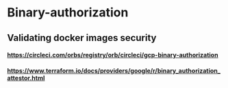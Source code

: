 # Binary-authorization


## Validating docker images security
#### https://circleci.com/orbs/registry/orb/circleci/gcp-binary-authorization
#### https://www.terraform.io/docs/providers/google/r/binary_authorization_attestor.html
